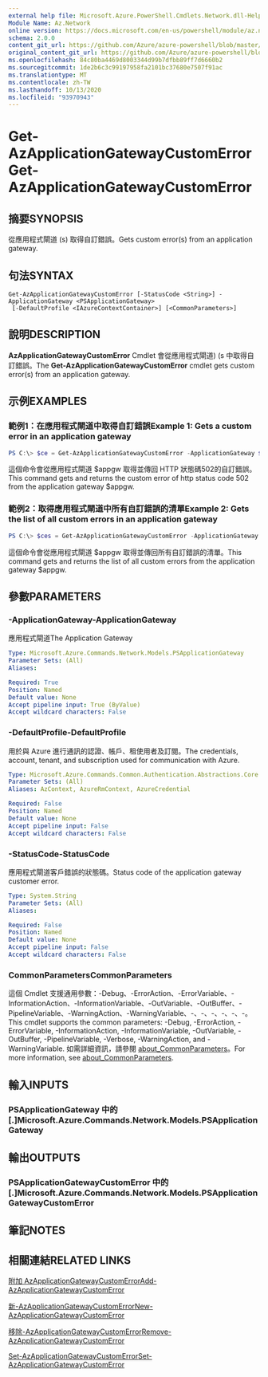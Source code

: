 ```yaml
---
external help file: Microsoft.Azure.PowerShell.Cmdlets.Network.dll-Help.xml
Module Name: Az.Network
online version: https://docs.microsoft.com/en-us/powershell/module/az.network/get-azapplicationgatewaycustomerror
schema: 2.0.0
content_git_url: https://github.com/Azure/azure-powershell/blob/master/src/Network/Network/help/Get-AzApplicationGatewayCustomError.md
original_content_git_url: https://github.com/Azure/azure-powershell/blob/master/src/Network/Network/help/Get-AzApplicationGatewayCustomError.md
ms.openlocfilehash: 84c80ba4469d8003344d99b7dfbb89ff7d6660b2
ms.sourcegitcommit: 1de2b6c3c99197958fa2101bc37680e7507f91ac
ms.translationtype: MT
ms.contentlocale: zh-TW
ms.lasthandoff: 10/13/2020
ms.locfileid: "93970943"
---
```

# <span data-ttu-id="2077e-101">Get-AzApplicationGatewayCustomError</span><span class="sxs-lookup"><span data-stu-id="2077e-101">Get-AzApplicationGatewayCustomError</span></span>

## <span data-ttu-id="2077e-102">摘要</span><span class="sxs-lookup"><span data-stu-id="2077e-102">SYNOPSIS</span></span>
<span data-ttu-id="2077e-103">從應用程式閘道 (s) 取得自訂錯誤。</span><span class="sxs-lookup"><span data-stu-id="2077e-103">Gets custom error(s) from an application gateway.</span></span>

## <span data-ttu-id="2077e-104">句法</span><span class="sxs-lookup"><span data-stu-id="2077e-104">SYNTAX</span></span>

```
Get-AzApplicationGatewayCustomError [-StatusCode <String>] -ApplicationGateway <PSApplicationGateway>
 [-DefaultProfile <IAzureContextContainer>] [<CommonParameters>]
```

## <span data-ttu-id="2077e-105">說明</span><span class="sxs-lookup"><span data-stu-id="2077e-105">DESCRIPTION</span></span>
<span data-ttu-id="2077e-106">**AzApplicationGatewayCustomError** Cmdlet 會從應用程式閘道)  (s 中取得自訂錯誤。</span><span class="sxs-lookup"><span data-stu-id="2077e-106">The **Get-AzApplicationGatewayCustomError** cmdlet gets custom error(s) from an application gateway.</span></span>

## <span data-ttu-id="2077e-107">示例</span><span class="sxs-lookup"><span data-stu-id="2077e-107">EXAMPLES</span></span>

### <span data-ttu-id="2077e-108">範例1：在應用程式閘道中取得自訂錯誤</span><span class="sxs-lookup"><span data-stu-id="2077e-108">Example 1: Gets a custom error in an application gateway</span></span>
```powershell
PS C:\> $ce = Get-AzApplicationGatewayCustomError -ApplicationGateway $appgw -StatusCode HttpStatus502
```

<span data-ttu-id="2077e-109">這個命令會從應用程式閘道 $appgw 取得並傳回 HTTP 狀態碼502的自訂錯誤。</span><span class="sxs-lookup"><span data-stu-id="2077e-109">This command gets and returns the custom error of http status code 502 from the application gateway $appgw.</span></span>

### <span data-ttu-id="2077e-110">範例2：取得應用程式閘道中所有自訂錯誤的清單</span><span class="sxs-lookup"><span data-stu-id="2077e-110">Example 2: Gets the list of all custom errors in an application gateway</span></span>
```powershell
PS C:\> $ces = Get-AzApplicationGatewayCustomError -ApplicationGateway $appgw
```

<span data-ttu-id="2077e-111">這個命令會從應用程式閘道 $appgw 取得並傳回所有自訂錯誤的清單。</span><span class="sxs-lookup"><span data-stu-id="2077e-111">This command gets and returns the list of all custom errors from the application gateway $appgw.</span></span>

## <span data-ttu-id="2077e-112">參數</span><span class="sxs-lookup"><span data-stu-id="2077e-112">PARAMETERS</span></span>

### <span data-ttu-id="2077e-113">-ApplicationGateway</span><span class="sxs-lookup"><span data-stu-id="2077e-113">-ApplicationGateway</span></span>
<span data-ttu-id="2077e-114">應用程式閘道</span><span class="sxs-lookup"><span data-stu-id="2077e-114">The Application Gateway</span></span>

```yaml
Type: Microsoft.Azure.Commands.Network.Models.PSApplicationGateway
Parameter Sets: (All)
Aliases:

Required: True
Position: Named
Default value: None
Accept pipeline input: True (ByValue)
Accept wildcard characters: False
```

### <span data-ttu-id="2077e-115">-DefaultProfile</span><span class="sxs-lookup"><span data-stu-id="2077e-115">-DefaultProfile</span></span>
<span data-ttu-id="2077e-116">用於與 Azure 進行通訊的認證、帳戶、租使用者及訂閱。</span><span class="sxs-lookup"><span data-stu-id="2077e-116">The credentials, account, tenant, and subscription used for communication with Azure.</span></span>

```yaml
Type: Microsoft.Azure.Commands.Common.Authentication.Abstractions.Core.IAzureContextContainer
Parameter Sets: (All)
Aliases: AzContext, AzureRmContext, AzureCredential

Required: False
Position: Named
Default value: None
Accept pipeline input: False
Accept wildcard characters: False
```

### <span data-ttu-id="2077e-117">-StatusCode</span><span class="sxs-lookup"><span data-stu-id="2077e-117">-StatusCode</span></span>
<span data-ttu-id="2077e-118">應用程式閘道客戶錯誤的狀態碼。</span><span class="sxs-lookup"><span data-stu-id="2077e-118">Status code of the application gateway customer error.</span></span>

```yaml
Type: System.String
Parameter Sets: (All)
Aliases:

Required: False
Position: Named
Default value: None
Accept pipeline input: False
Accept wildcard characters: False
```

### <span data-ttu-id="2077e-119">CommonParameters</span><span class="sxs-lookup"><span data-stu-id="2077e-119">CommonParameters</span></span>
<span data-ttu-id="2077e-120">這個 Cmdlet 支援通用參數：-Debug、-ErrorAction、-ErrorVariable、-InformationAction、-InformationVariable、-OutVariable、-OutBuffer、-PipelineVariable、-WarningAction、-WarningVariable、-、-、-、-、-、-。</span><span class="sxs-lookup"><span data-stu-id="2077e-120">This cmdlet supports the common parameters: -Debug, -ErrorAction, -ErrorVariable, -InformationAction, -InformationVariable, -OutVariable, -OutBuffer, -PipelineVariable, -Verbose, -WarningAction, and -WarningVariable.</span></span> <span data-ttu-id="2077e-121">如需詳細資訊，請參閱 [about_CommonParameters](http://go.microsoft.com/fwlink/?LinkID=113216)。</span><span class="sxs-lookup"><span data-stu-id="2077e-121">For more information, see [about_CommonParameters](http://go.microsoft.com/fwlink/?LinkID=113216).</span></span>

## <span data-ttu-id="2077e-122">輸入</span><span class="sxs-lookup"><span data-stu-id="2077e-122">INPUTS</span></span>

### <span data-ttu-id="2077e-123">PSApplicationGateway 中的 [.]</span><span class="sxs-lookup"><span data-stu-id="2077e-123">Microsoft.Azure.Commands.Network.Models.PSApplicationGateway</span></span>

## <span data-ttu-id="2077e-124">輸出</span><span class="sxs-lookup"><span data-stu-id="2077e-124">OUTPUTS</span></span>

### <span data-ttu-id="2077e-125">PSApplicationGatewayCustomError 中的 [.]</span><span class="sxs-lookup"><span data-stu-id="2077e-125">Microsoft.Azure.Commands.Network.Models.PSApplicationGatewayCustomError</span></span>

## <span data-ttu-id="2077e-126">筆記</span><span class="sxs-lookup"><span data-stu-id="2077e-126">NOTES</span></span>

## <span data-ttu-id="2077e-127">相關連結</span><span class="sxs-lookup"><span data-stu-id="2077e-127">RELATED LINKS</span></span>

[<span data-ttu-id="2077e-128">附加 AzApplicationGatewayCustomError</span><span class="sxs-lookup"><span data-stu-id="2077e-128">Add-AzApplicationGatewayCustomError</span></span>](./Add-AzApplicationGatewayCustomError.md)

[<span data-ttu-id="2077e-129">新-AzApplicationGatewayCustomError</span><span class="sxs-lookup"><span data-stu-id="2077e-129">New-AzApplicationGatewayCustomError</span></span>](./New-AzApplicationGatewayCustomError.md)

[<span data-ttu-id="2077e-130">移除-AzApplicationGatewayCustomError</span><span class="sxs-lookup"><span data-stu-id="2077e-130">Remove-AzApplicationGatewayCustomError</span></span>](./Remove-AzApplicationGatewayCustomError.md)

[<span data-ttu-id="2077e-131">Set-AzApplicationGatewayCustomError</span><span class="sxs-lookup"><span data-stu-id="2077e-131">Set-AzApplicationGatewayCustomError</span></span>](./Set-AzApplicationGatewayCustomError.md)
